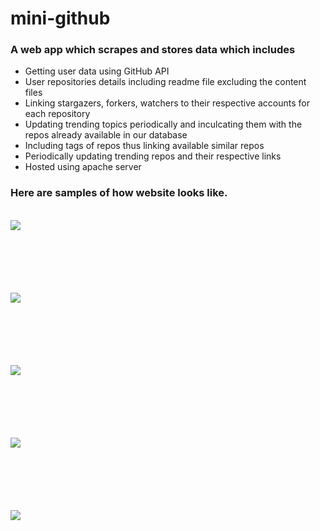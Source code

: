 # mini-github
<h3>A web app which scrapes and stores data which includes</h3>
<ul>
<li>Getting user data using GitHub API</li>
<li>User repositories details including readme file excluding the content files</li>
<li>Linking stargazers, forkers, watchers to their respective accounts for each repository</li>
<li>Updating trending topics periodically and inculcating them with the repos already available in our database</li>
<li>Including tags of repos thus linking available similar repos</li>
<li>Periodically updating trending repos and their respective links</li>
<li>Hosted using apache server</li>
</ul>


<h3>Here are samples of how website looks like.</h3>
</br> 
<img src="https://user-images.githubusercontent.com/84411432/204057356-24f0fde6-ad2b-4c1e-8678-5367f5f9966a.png" style=" margin-bottom:100px">
</br>
<img src="https://user-images.githubusercontent.com/84411432/204057362-b4d5d00e-8e25-4ed8-9c96-576ed736b988.png" style=" margin-bottom:100px">
</br>
<img src="https://user-images.githubusercontent.com/84411432/204057352-d1e39569-6b05-4c35-b90e-27f9cfca8f15.png" style=" margin-bottom:100px">
</br>
<img src="https://user-images.githubusercontent.com/84411432/204057355-06c88e98-d6e4-4613-9abf-d3aa61a2d675.png" style=" margin-bottom:100px">
</br>
<img src="https://user-images.githubusercontent.com/84411432/204057346-c851c92e-5e2d-422b-a351-c12dd222073e.png" style=" margin-bottom:100px">
</br>


